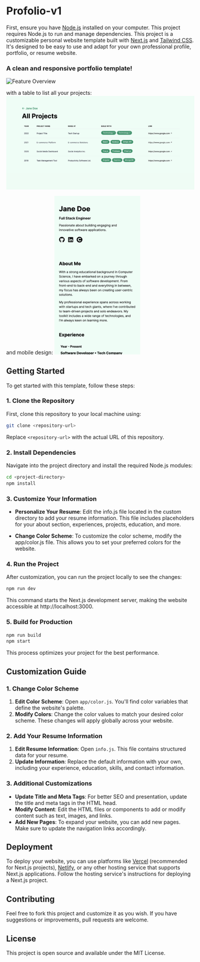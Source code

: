 # Profolio-v1

First, ensure you have [Node.js](https://nodejs.org/en) installed on your computer. This project requires Node.js to run and manage dependencies. This project is a customizable personal website template built with [Next.js](https://nextjs.org/) and [Tailwind CSS](https://tailwindcss.com/). It's designed to be easy to use and adapt for your own professional profile, portfolio, or resume website.

### A clean and responsive portfolio template!

![Feature Overview](/public/demo.gif "Feature Overview")

with a table to list all your projects:
![Feature Overview](/public/archive-screen-page.png "Projects Table")

and mobile design:
<img src="/public/mobile-screen-page.png" alt="Mobile Design" title="Projects Table" width="230" height="425"/>

## Getting Started

To get started with this template, follow these steps:

### 1. Clone the Repository

First, clone this repository to your local machine using:

```bash
git clone <repository-url>
```

Replace `<repository-url>` with the actual URL of this repository.

### 2. Install Dependencies

Navigate into the project directory and install the required Node.js modules:

```bash
cd <project-directory>
npm install
```

### 3. Customize Your Information

- **Personalize Your Resume**: Edit the info.js file located in the custom directory to add your resume information. This file includes placeholders for your about section, experiences, projects, education, and more.

- **Change Color Scheme**: To customize the color scheme, modify the app/color.js file. This allows you to set your preferred colors for the website.

### 4. Run the Project

After customization, you can run the project locally to see the changes:
```bash
npm run dev
```

This command starts the Next.js development server, making the website accessible at http://localhost:3000.

### 5. Build for Production
```bash
npm run build
npm start
```
This process optimizes your project for the best performance.

## Customization Guide
### 1. Change Color Scheme
1. **Edit Color Scheme**: Open `app/color.js`. You'll find color variables that define the website's palette.
2. **Modify Colors**: Change the color values to match your desired color scheme. These changes will apply globally across your website.
### 2. Add Your Resume Information
1. **Edit Resume Information**: Open `info.js`. This file contains structured data for your resume.
2. **Update Information**: Replace the default information with your own, including your experience, education, skills, and contact information.
### 3. Additional Customizations
- **Update Title and Meta Tags**: For better SEO and presentation, update the title and meta tags in the HTML head.
- **Modify Content**: Edit the HTML files or components to add or modify content such as text, images, and links.
- **Add New Pages**: To expand your website, you can add new pages. Make sure to update the navigation links accordingly.

## Deployment
To deploy your website, you can use platforms like [Vercel](https://vercel.com/) (recommended for Next.js projects), [Netlify](https://www.netlify.com/), or any other hosting service that supports Next.js applications. Follow the hosting service's instructions for deploying a Next.js project.

## Contributing
Feel free to fork this project and customize it as you wish. If you have suggestions or improvements, pull requests are welcome.

## License
This project is open source and available under the MIT License.
